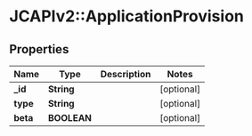 # JCAPIv2::ApplicationProvision

## Properties
Name | Type | Description | Notes
------------ | ------------- | ------------- | -------------
**_id** | **String** |  | [optional] 
**type** | **String** |  | [optional] 
**beta** | **BOOLEAN** |  | [optional] 



